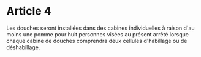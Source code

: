 # Article 4

Les douches seront installées dans des cabines individuelles à raison d'au moins une pomme pour huit personnes visées au présent arrêté lorsque chaque cabine de douches comprendra deux cellules d'habillage ou de déshabillage.
